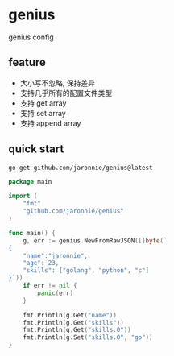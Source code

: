 # genius

genius config

## feature

* 大小写不忽略, 保持差异
* 支持几乎所有的配置文件类型
* 支持 get array
* 支持 set array
* 支持 append array

## quick start

```shell
go get github.com/jaronnie/genius@latest
```

```go
package main

import (
	"fmt"
	"github.com/jaronnie/genius"
)

func main() {
	g, err := genius.NewFromRawJSON([]byte(`
{
    "name":"jaronnie",
    "age": 23,
    "skills": ["golang", "python", "c"]
}`))
	if err != nil {
		panic(err)
	}

	fmt.Println(g.Get("name"))
	fmt.Println(g.Get("skills"))
	fmt.Println(g.Get("skills.0"))
	fmt.Println(g.Set("skills.0", "go"))
}
```